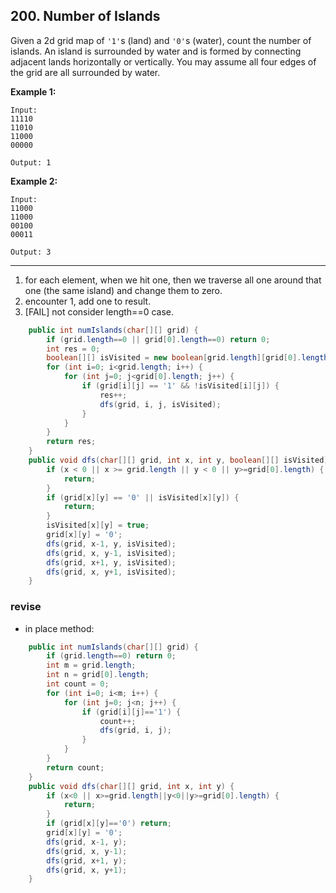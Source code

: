## 200. Number of Islands

Given a 2d grid map of `'1'`s (land) and `'0'`s (water), count the number of islands. An island is surrounded by water and is formed by connecting adjacent lands horizontally or vertically. You may assume all four edges of the grid are all surrounded by water.

**Example 1:**

```
Input:
11110
11010
11000
00000

Output: 1
```

**Example 2:**

```
Input:
11000
11000
00100
00011

Output: 3
```

----

1. for each element, when we hit one, then we traverse all one around that one (the same island) and change them to zero.
2. encounter 1, add one to result.
3. [FAIL] not consider length==0 case.

```java
    public int numIslands(char[][] grid) {
        if (grid.length==0 || grid[0].length==0) return 0;
        int res = 0;
        boolean[][] isVisited = new boolean[grid.length][grid[0].length];
        for (int i=0; i<grid.length; i++) {
            for (int j=0; j<grid[0].length; j++) {
                if (grid[i][j] == '1' && !isVisited[i][j]) {
                    res++;
                    dfs(grid, i, j, isVisited);
                }
            }
        }
        return res;
    }
    public void dfs(char[][] grid, int x, int y, boolean[][] isVisited) {
        if (x < 0 || x >= grid.length || y < 0 || y>=grid[0].length) {
            return;
        }
        if (grid[x][y] == '0' || isVisited[x][y]) {
            return;
        }
        isVisited[x][y] = true;
        grid[x][y] = '0';
        dfs(grid, x-1, y, isVisited);
        dfs(grid, x, y-1, isVisited);
        dfs(grid, x+1, y, isVisited);
        dfs(grid, x, y+1, isVisited);
    }
```



### revise

* in place method:

```java
    public int numIslands(char[][] grid) {
        if (grid.length==0) return 0;
        int m = grid.length;
        int n = grid[0].length;
        int count = 0;
        for (int i=0; i<m; i++) {
            for (int j=0; j<n; j++) {
                if (grid[i][j]=='1') {
                    count++;
                    dfs(grid, i, j);
                }
            }
        }
        return count;
    }
    public void dfs(char[][] grid, int x, int y) {
        if (x<0 || x>=grid.length||y<0||y>=grid[0].length) {
            return;
        }
        if (grid[x][y]=='0') return;
        grid[x][y] = '0';
        dfs(grid, x-1, y);
        dfs(grid, x, y-1);
        dfs(grid, x+1, y);
        dfs(grid, x, y+1);
    }
```

